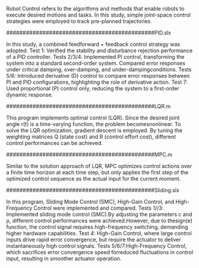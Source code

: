 Robot Control​ refers to the algorithms and methods that enable robots to execute desired motions and tasks. In this study, simple joint-space control strategies were employed to track pre-planned trajectories.

#############################################PID.slx

In this study, a combined ​feedforward + feedback control​ strategy was adopted.
​Test 1: Verified the ​stability and disturbance rejection performance​ of a PID controller.
​Tests 2/3/4: Implemented ​PI control, transforming the system into a standard second-order system. Compared error responses under ​critical damping, ​over-damping, and ​under-damping​ conditions.
​Tests 5/6: Introduced ​derivative (D) control​ to compare error responses between PI and PID configurations, highlighting the role of derivative action.
​Test 7: Used ​proportional (P) control only, reducing the system to a first-order dynamic response.

#############################################LQR.m

This program implements ​optimal control (LQR)​. Since the desired joint angle r(t) is a time-varying function, the problem becomes ​nonlinear. To solve the LQR optimization, ​gradient descent​ is employed. By tuning the weighting matrices Q (state cost) and R (control effort cost), different control performances can be achieved.

#############################################MPC.m

Similar to the solution approach of LQR, ​MPC optimizes control actions over a finite time horizon at each time step, but only applies the ​first step​ of the optimized control sequence as the actual input for the current moment.

#############################################Sliding.slx

In this program, Sliding Mode Control (SMC), High-Gain Control, and High-Frequency Control​ were implemented and compared.
Tests ​1//3​: Implemented ​sliding mode control (SMC)​.By adjusting the parameters ​c​ and ​ρ, different control performances were achieved.However, due to the ​sign(e)​​ function, the control signal requires ​high-frequency switching, demanding higher hardware capabilities.
Test ​4​: High-Gain Control, where large control inputs drive rapid error convergence, but require the actuator to deliver ​instantaneously high control signals.
Tests ​5/6/7:​ High-Frequency Control, which ​sacrifices error convergence speed​ for ​reduced fluctuations in control input, resulting in smoother actuator operation.
